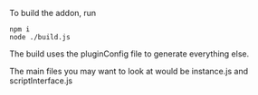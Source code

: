 To build the addon, run

```
npm i
node ./build.js
```

The build uses the pluginConfig file to generate everything else.

The main files you may want to look at would be instance.js and scriptInterface.js
